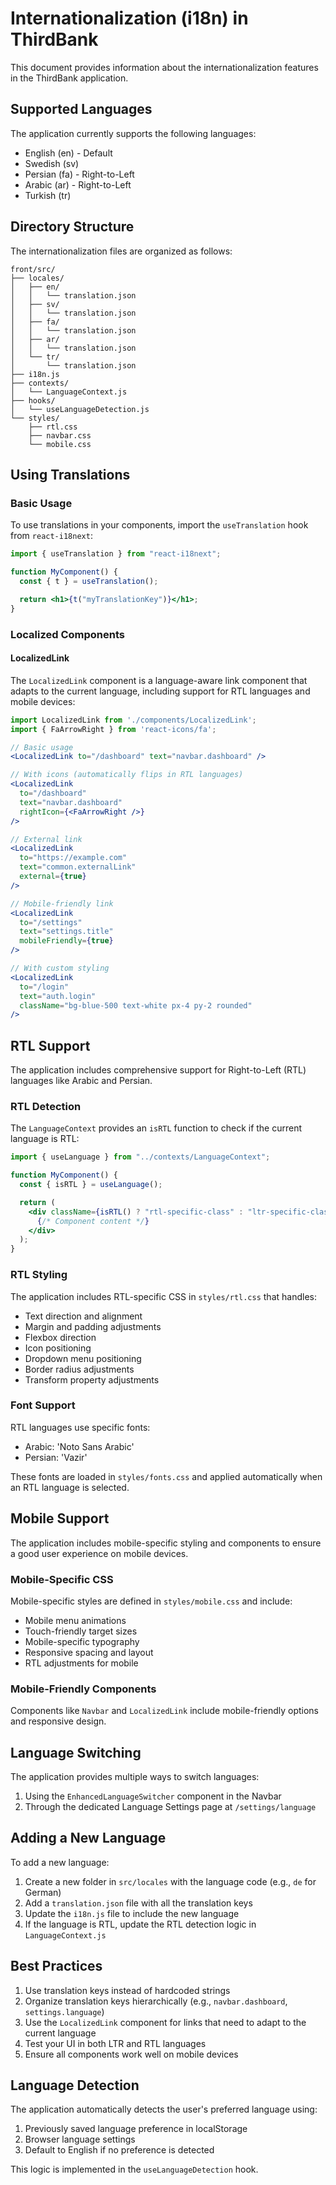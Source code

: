 # Internationalization (i18n) in ThirdBank

This document provides information about the internationalization features in the ThirdBank application.

## Supported Languages

The application currently supports the following languages:

- English (en) - Default
- Swedish (sv)
- Persian (fa) - Right-to-Left
- Arabic (ar) - Right-to-Left
- Turkish (tr)

## Directory Structure

The internationalization files are organized as follows:

```
front/src/
├── locales/
│   ├── en/
│   │   └── translation.json
│   ├── sv/
│   │   └── translation.json
│   ├── fa/
│   │   └── translation.json
│   ├── ar/
│   │   └── translation.json
│   └── tr/
│       └── translation.json
├── i18n.js
├── contexts/
│   └── LanguageContext.js
├── hooks/
│   └── useLanguageDetection.js
└── styles/
    ├── rtl.css
    ├── navbar.css
    └── mobile.css
```

## Using Translations

### Basic Usage

To use translations in your components, import the `useTranslation` hook from `react-i18next`:

```jsx
import { useTranslation } from "react-i18next";

function MyComponent() {
  const { t } = useTranslation();

  return <h1>{t("myTranslationKey")}</h1>;
}
```

### Localized Components

#### LocalizedLink

The `LocalizedLink` component is a language-aware link component that adapts to the current language, including support for RTL languages and mobile devices:

```jsx
import LocalizedLink from './components/LocalizedLink';
import { FaArrowRight } from 'react-icons/fa';

// Basic usage
<LocalizedLink to="/dashboard" text="navbar.dashboard" />

// With icons (automatically flips in RTL languages)
<LocalizedLink
  to="/dashboard"
  text="navbar.dashboard"
  rightIcon={<FaArrowRight />}
/>

// External link
<LocalizedLink
  to="https://example.com"
  text="common.externalLink"
  external={true}
/>

// Mobile-friendly link
<LocalizedLink
  to="/settings"
  text="settings.title"
  mobileFriendly={true}
/>

// With custom styling
<LocalizedLink
  to="/login"
  text="auth.login"
  className="bg-blue-500 text-white px-4 py-2 rounded"
/>
```

## RTL Support

The application includes comprehensive support for Right-to-Left (RTL) languages like Arabic and Persian.

### RTL Detection

The `LanguageContext` provides an `isRTL` function to check if the current language is RTL:

```jsx
import { useLanguage } from "../contexts/LanguageContext";

function MyComponent() {
  const { isRTL } = useLanguage();

  return (
    <div className={isRTL() ? "rtl-specific-class" : "ltr-specific-class"}>
      {/* Component content */}
    </div>
  );
}
```

### RTL Styling

The application includes RTL-specific CSS in `styles/rtl.css` that handles:

- Text direction and alignment
- Margin and padding adjustments
- Flexbox direction
- Icon positioning
- Dropdown menu positioning
- Border radius adjustments
- Transform property adjustments

### Font Support

RTL languages use specific fonts:

- Arabic: 'Noto Sans Arabic'
- Persian: 'Vazir'

These fonts are loaded in `styles/fonts.css` and applied automatically when an RTL language is selected.

## Mobile Support

The application includes mobile-specific styling and components to ensure a good user experience on mobile devices.

### Mobile-Specific CSS

Mobile-specific styles are defined in `styles/mobile.css` and include:

- Mobile menu animations
- Touch-friendly target sizes
- Mobile-specific typography
- Responsive spacing and layout
- RTL adjustments for mobile

### Mobile-Friendly Components

Components like `Navbar` and `LocalizedLink` include mobile-friendly options and responsive design.

## Language Switching

The application provides multiple ways to switch languages:

1. Using the `EnhancedLanguageSwitcher` component in the Navbar
2. Through the dedicated Language Settings page at `/settings/language`

## Adding a New Language

To add a new language:

1. Create a new folder in `src/locales` with the language code (e.g., `de` for German)
2. Add a `translation.json` file with all the translation keys
3. Update the `i18n.js` file to include the new language
4. If the language is RTL, update the RTL detection logic in `LanguageContext.js`

## Best Practices

1. Use translation keys instead of hardcoded strings
2. Organize translation keys hierarchically (e.g., `navbar.dashboard`, `settings.language`)
3. Use the `LocalizedLink` component for links that need to adapt to the current language
4. Test your UI in both LTR and RTL languages
5. Ensure all components work well on mobile devices

## Language Detection

The application automatically detects the user's preferred language using:

1. Previously saved language preference in localStorage
2. Browser language settings
3. Default to English if no preference is detected

This logic is implemented in the `useLanguageDetection` hook.
